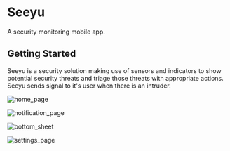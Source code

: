 # Seeyu

A security monitoring mobile app.
## Getting Started
Seeyu is a security solution making use of sensors and indicators to show potential security threats and triage those threats with appropriate actions. Seeyu sends signal to it's user when there is an intruder.

![home_page](https://user-images.githubusercontent.com/67793558/165053437-e9700039-b22f-4526-b5c2-cbb63b335060.png)


![notification_page](https://user-images.githubusercontent.com/67793558/165053680-fc4915a8-16b2-4881-b920-ac0707771374.png)


![bottom_sheet](https://user-images.githubusercontent.com/67793558/165053481-9e4aeb42-b35b-47f0-be51-27f5fb9f3ddf.png)


![settings_page](https://user-images.githubusercontent.com/67793558/165053500-5fb857dc-d5ad-427b-baed-a64d52bb21d7.png)

